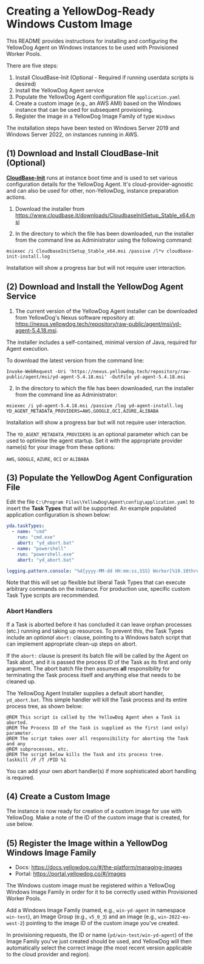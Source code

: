 # Creating a YellowDog-Ready Windows Custom Image

This README provides instructions for installing and configuring the YellowDog Agent on Windows instances to be used with Provisioned Worker Pools.

There are five steps:

1. Install CloudBase-Init (Optional - Required if running userdata scripts is desired)
2. Install the YellowDog Agent service
3. Populate the YellowDog Agent configuration file `application.yaml`
4. Create a custom image (e.g., an AWS AMI) based on the Windows instance that can be used for subsequent provisioning.
5. Register the image in a YellowDog Image Family of type `Windows`

The installation steps have been tested on Windows Server 2019 and Windows Server 2022, on instances running in AWS.

## (1) Download and Install CloudBase-Init (Optional)

**[CloudBase-Init](https://cloudbase.it/cloudbase-init/)** runs at instance boot time and is used to set various configuration details for the YellowDog Agent. It's cloud-provider-agnostic and can also be used for other, non-YellowDog, instance preparation actions.

1. Download the installer from https://www.cloudbase.it/downloads/CloudbaseInitSetup_Stable_x64.msi

2. In the directory to which the file has been downloaded, run the installer from the command line as Administrator using the following command:

```shell
msiexec /i CloudbaseInitSetup_Stable_x64.msi /passive /l*v cloudbase-init-install.log
```

Installation will show a progress bar but will not require user interaction.

## (2) Download and Install the YellowDog Agent Service

1. The current version of the YellowDog Agent installer can be downloaded from YellowDog's Nexus software repository at: https://nexus.yellowdog.tech/repository/raw-public/agent/msi/yd-agent-5.4.18.msi.

The installer includes a self-contained, minimal version of Java, required for Agent execution.

To download the latest version from the command line:

```shell
Invoke-WebRequest -Uri 'https://nexus.yellowdog.tech/repository/raw-public/agent/msi/yd-agent-5.4.18.msi' -OutFile yd-agent-5.4.18.msi
```

2. In the directory to which the file has been downloaded, run the installer from the command line as Administrator:

```shell
msiexec /i yd-agent-5.4.18.msi /passive /log yd-agent-install.log YD_AGENT_METADATA_PROVIDERS=AWS,GOOGLE,OCI,AZURE,ALIBABA
```
Installation will show a progress bar but will not require user interaction.

The `YD_AGENT_METADATA_PROVIDERS` is an optional parameter which can be used to optimise the agent startup. 
Set it with the appropriate provider name(s) for your image from these options:

`AWS`, `GOOGLE`, `AZURE`, `OCI` or `ALIBABA`

## (3) Populate the YellowDog Agent Configuration File

Edit the file `C:\Program Files\YellowDog\Agent\config\application.yaml` to insert the **Task Types** that will be supported. An example populated application configuration is shown below:

```yaml
yda.taskTypes:
  - name: "cmd"
    run: "cmd.exe"
    abort: "yd_abort.bat"
  - name: "powershell"
    run: "powershell.exe"
    abort: "yd_abort.bat"

logging.pattern.console: "%d{yyyy-MM-dd HH:mm:ss,SSS} Worker[%10.10thread] %-5level[%40logger{40}] %message [%class{0}:%method:%line]%n"
```

Note that this will set up flexible but liberal Task Types that can execute arbitrary commands on the instance. For production use, specific custom Task Type scripts are recommended.

### Abort Handlers

If a Task is aborted before it has concluded it can leave orphan processes (etc.) running and taking up resources. To prevent this, the Task Types include an *optional* `abort:` clause, pointing to a Windows batch script that can implement appropriate clean-up steps on abort.

If the `abort:` clause is present its batch file will be called by the Agent on Task abort, and it is passed the process ID of the Task as its first and only argument. The abort batch file then assumes **all** responsibility for terminating the Task process itself and anything else that needs to be cleaned up.

The YellowDog Agent Installer supplies a default abort handler, `yd_abort.bat`. This simple handler will kill the Task process and its entire process tree, as shown below:

```
@REM This script is called by the YellowDog Agent when a Task is aborted.
@REM The Process ID of the Task is supplied as the first (and only) parameter.
@REM The script takes over all responsibility for aborting the Task and any
@REM subprocesses, etc.
@REM The script below kills the Task and its process tree.
taskkill /F /T /PID %1
```

You can add your own abort handler(s) if more sophisticated abort handling is required.

## (4) Create a Custom Image

The instance is now ready for creation of a custom image for use with YellowDog. Make a note of the ID of the custom image that is created, for use below.

## (5) Register the Image within a YellowDog Windows Image Family

- Docs: https://docs.yellowdog.co/#/the-platform/managing-images
- Portal: https://portal.yellowdog.co/#/images

The Windows custom image must be registered within a YellowDog Windows Image Family in order for it to be correctly used within Provisioned Worker Pools.

Add a Windows Image Family (named, e.g., `win-yd-agent` in namespace `win-test`), an Image Group (e.g., `v5_0_3`) and an image (e.g., `win-2022-eu-west-2`) pointing to the image ID of the custom image you've created.

In provisioning requests, the ID or name (`yd/win-test/win-yd-agent`) of the Image Family you've just created should be used, and YellowDog will then automatically select the correct image (the most recent version applicable to the cloud provider and region).
